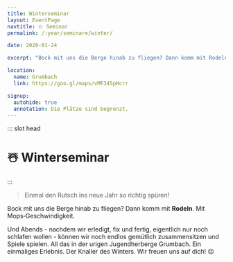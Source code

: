 ```yaml
---
title: Winterseminar
layout: EventPage
navtitle: ⛄ Seminar
permalink: /:year/seminare/winter/

date: 2020-01-24

excerpt: "Bock mit uns die Berge hinab zu fliegen? Dann komm mit Rodeln. Mit Mops-Geschwindigkeit. ⛄"

location:
  name: Grumbach
  link: https://goo.gl/maps/vMF34SpHcrr

signup:
  autohide: true
  annotation: Die Plätze sind begrenzt.
---
```


::: slot head

# :snowman_with_snow: Winter&shy;seminar

:::

> Einmal den Rutsch ins
> neue Jahr so richtig spüren!

Bock mit uns die Berge hinab zu fliegen?
Dann komm mit **Rodeln**. Mit Mops&#8209;Geschwindigkeit.

Und Abends - nachdem wir erledigt, fix und fertig, eigentlich nur noch schlafen wollen -
können wir noch endlos gemütlich zusammensitzen und Spiele spielen.
All das in der urigen Jugendherberge Grumbach. Ein einmaliges Erlebnis. Der Knaller des Winters.
Wir freuen uns auf dich! 😉
